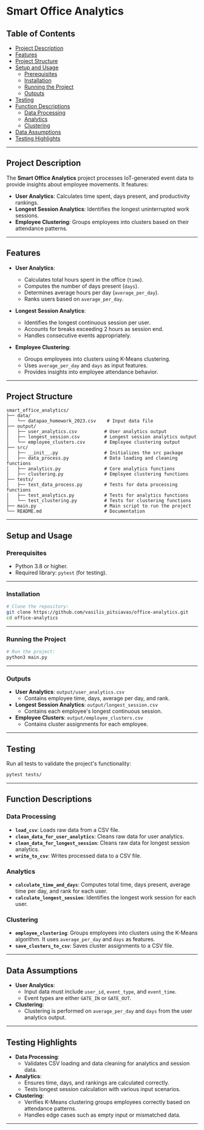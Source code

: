 # Smart Office Analytics

## **Table of Contents**
- [Project Description](#project-description)
- [Features](#features)
- [Project Structure](#project-structure)
- [Setup and Usage](#setup-and-usage)
  - [Prerequisites](#prerequisites)
  - [Installation](#installation)
  - [Running the Project](#running-the-project)
  - [Outputs](#outputs)
- [Testing](#testing)
- [Function Descriptions](#function-descriptions)
  - [Data Processing](#data-processing)
  - [Analytics](#analytics)
  - [Clustering](#clustering)
- [Data Assumptions](#data-assumptions)
- [Testing Highlights](#testing-highlights)

---

## **Project Description**
The **Smart Office Analytics** project processes IoT-generated event data to provide insights about employee movements. It features:
- **User Analytics**: Calculates time spent, days present, and productivity rankings.
- **Longest Session Analytics**: Identifies the longest uninterrupted work sessions.
- **Employee Clustering**: Groups employees into clusters based on their attendance patterns.

---

## **Features**
- **User Analytics**:
  - Calculates total hours spent in the office (`time`).
  - Computes the number of days present (`days`).
  - Determines average hours per day (`average_per_day`).
  - Ranks users based on `average_per_day`.

- **Longest Session Analytics**:
  - Identifies the longest continuous session per user.
  - Accounts for breaks exceeding 2 hours as session end.
  - Handles consecutive events appropriately.

- **Employee Clustering**:
  - Groups employees into clusters using K-Means clustering.
  - Uses `average_per_day` and `days` as input features.
  - Provides insights into employee attendance behavior.

---

## **Project Structure**
```plaintext
smart_office_analytics/
├── data/
│   └── datapao_homework_2023.csv    # Input data file
├── output/
│   ├── user_analytics.csv          # User analytics output
│   ├── longest_session.csv         # Longest session analytics output
│   └── employee_clusters.csv       # Employee clustering output
├── src/
│   ├── __init__.py                 # Initializes the src package
│   ├── data_process.py             # Data loading and cleaning functions
│   ├── analytics.py                # Core analytics functions
│   ├── clustering.py               # Employee clustering functions
├── tests/
│   ├── test_data_process.py        # Tests for data processing functions
│   ├── test_analytics.py           # Tests for analytics functions
│   └── test_clustering.py          # Tests for clustering functions
├── main.py                         # Main script to run the project
└── README.md                       # Documentation
```

---

## **Setup and Usage**
### **Prerequisites**
- Python 3.8 or higher.
- Required library: `pytest` (for testing).

---

### **Installation**
```bash
# Clone the repository:
git clone https://github.com/vasilis_pitsiavas/office-analytics.git
cd office-analytics
```

---

### **Running the Project**
```bash
# Run the project:
python3 main.py
```

---

### **Outputs**
- **User Analytics**: `output/user_analytics.csv`
  - Contains employee time, days, average per day, and rank.
- **Longest Session Analytics**: `output/longest_session.csv`
  - Contains each employee's longest continuous session.
- **Employee Clusters**: `output/employee_clusters.csv`
  - Contains cluster assignments for each employee.

---

## **Testing**
Run all tests to validate the project's functionality:
```bash
pytest tests/
```

---

## **Function Descriptions**
### **Data Processing**
- **`load_csv`**: Loads raw data from a CSV file.
- **`clean_data_for_user_analytics`**: Cleans raw data for user analytics.
- **`clean_data_for_longest_session`**: Cleans raw data for longest session analytics.
- **`write_to_csv`**: Writes processed data to a CSV file.

### **Analytics**
- **`calculate_time_and_days`**: Computes total time, days present, average time per day, and rank for each user.
- **`calculate_longest_session`**: Identifies the longest work session for each user.

### **Clustering**
- **`employee_clustering`**: Groups employees into clusters using the K-Means algorithm. It uses `average_per_day` and `days` as features.
- **`save_clusters_to_csv`**: Saves cluster assignments to a CSV file.

---

## **Data Assumptions**
- **User Analytics**:
  - Input data must include `user_id`, `event_type`, and `event_time`.
  - Event types are either `GATE_IN` or `GATE_OUT`.
- **Clustering**:
  - Clustering is performed on `average_per_day` and `days` from the user analytics output.

---

## **Testing Highlights**
- **Data Processing**:
  - Validates CSV loading and data cleaning for analytics and session data.
- **Analytics**:
  - Ensures time, days, and rankings are calculated correctly.
  - Tests longest session calculation with various input scenarios.
- **Clustering**:
  - Verifies K-Means clustering groups employees correctly based on attendance patterns.
  - Handles edge cases such as empty input or mismatched data.

---

